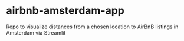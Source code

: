 # airbnb-amsterdam-app
Repo to visualize distances from a chosen location to AirBnB listings in Amsterdam via Streamlit
